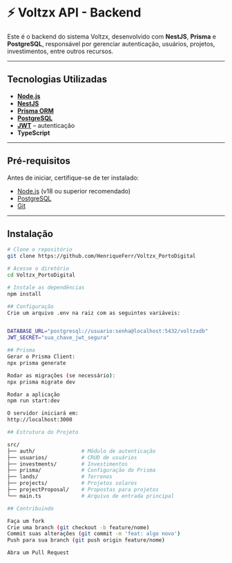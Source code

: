 # ⚡ Voltzx API - Backend

Este é o backend do sistema Voltzx, desenvolvido com **NestJS**, **Prisma** e **PostgreSQL**, responsável por gerenciar autenticação, usuários, projetos, investimentos, entre outros recursos.

---

## Tecnologias Utilizadas

- **[Node.js](https://nodejs.org/)**
- **[NestJS](https://nestjs.com/)**
- **[Prisma ORM](https://www.prisma.io/)**
- **[PostgreSQL](https://www.postgresql.org/)**
- **[JWT](https://jwt.io/)** – autenticação
- **TypeScript**

---

##  Pré-requisitos

Antes de iniciar, certifique-se de ter instalado:

- [Node.js](https://nodejs.org/) (v18 ou superior recomendado)
- [PostgreSQL](https://www.postgresql.org/)
- [Git](https://git-scm.com/)

---

##  Instalação

```bash
# Clone o repositório
git clone https://github.com/HenriqueFerr/Voltzx_PortoDigital

# Acesse o diretório
cd Voltzx_PortoDigital

# Instale as dependências
npm install

## Configuração
Crie um arquivo .env na raiz com as seguintes variáveis:


DATABASE_URL="postgresql://usuario:senha@localhost:5432/voltzxdb"
JWT_SECRET="sua_chave_jwt_segura"

## Prisma
Gerar o Prisma Client:
npx prisma generate

Rodar as migrações (se necessário):
npx prisma migrate dev

Rodar a aplicação
npm run start:dev

O servidor iniciará em:
http://localhost:3000

## Estrutura do Projeto

src/
├── auth/               # Módulo de autenticação
├── usuarios/           # CRUD de usuários
├── investments/        # Investimentos
├── prisma/             # Configuração do Prisma
├── lands/              # Terrenos
├── projects/           # Projetos solares
├── projectProposal/    # Propostas para projetos
└── main.ts             # Arquivo de entrada principal

## Contribuindo

Faça um fork
Crie uma branch (git checkout -b feature/nome)
Commit suas alterações (git commit -m 'feat: algo novo')
Push para sua branch (git push origin feature/nome)

Abra um Pull Request 